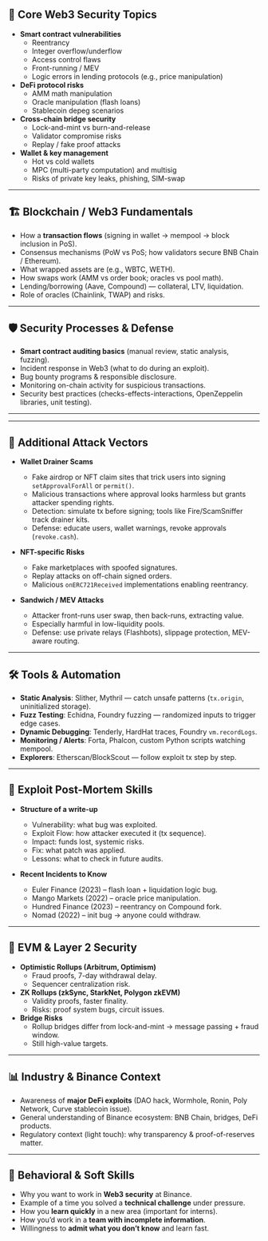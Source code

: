 

## 🔐 Core Web3 Security Topics

* **Smart contract vulnerabilities**
  * Reentrancy
  * Integer overflow/underflow
  * Access control flaws
  * Front-running / MEV
  * Logic errors in lending protocols (e.g., price manipulation)
* **DeFi protocol risks**
  * AMM math manipulation
  * Oracle manipulation (flash loans)
  * Stablecoin depeg scenarios
* **Cross-chain bridge security**
  * Lock-and-mint vs burn-and-release
  * Validator compromise risks
  * Replay / fake proof attacks
* **Wallet & key management**
  * Hot vs cold wallets
  * MPC (multi-party computation) and multisig
  * Risks of private key leaks, phishing, SIM-swap

---

## 🏗️ Blockchain / Web3 Fundamentals

* How a **transaction flows** (signing in wallet → mempool → block inclusion in PoS).
* Consensus mechanisms (PoW vs PoS; how validators secure BNB Chain / Ethereum).
* What wrapped assets are (e.g., WBTC, WETH).
* How swaps work (AMM vs order book; oracles vs pool math).
* Lending/borrowing (Aave, Compound) — collateral, LTV, liquidation.
* Role of oracles (Chainlink, TWAP) and risks.

---

## 🛡️ Security Processes & Defense

* **Smart contract auditing basics** (manual review, static analysis, fuzzing).
* Incident response in Web3 (what to do during an exploit).
* Bug bounty programs & responsible disclosure.
* Monitoring on-chain activity for suspicious transactions.
* Security best practices (checks-effects-interactions, OpenZeppelin libraries, unit testing).

---

---

## 🧨 Additional Attack Vectors

* **Wallet Drainer Scams**
  * Fake airdrop or NFT claim sites that trick users into signing `setApprovalForAll` or `permit()`.
  * Malicious transactions where approval looks harmless but grants attacker spending rights.
  * Detection: simulate tx before signing; tools like Fire/ScamSniffer track drainer kits.
  * Defense: educate users, wallet warnings, revoke approvals (`revoke.cash`).

* **NFT-specific Risks**
  * Fake marketplaces with spoofed signatures.
  * Replay attacks on off-chain signed orders.
  * Malicious `onERC721Received` implementations enabling reentrancy.

* **Sandwich / MEV Attacks**
  * Attacker front-runs user swap, then back-runs, extracting value.
  * Especially harmful in low-liquidity pools.
  * Defense: use private relays (Flashbots), slippage protection, MEV-aware routing.

---

## 🛠️ Tools & Automation

* **Static Analysis**: Slither, Mythril — catch unsafe patterns (`tx.origin`, uninitialized storage).
* **Fuzz Testing**: Echidna, Foundry fuzzing — randomized inputs to trigger edge cases.
* **Dynamic Debugging**: Tenderly, HardHat traces, Foundry `vm.recordLogs`.
* **Monitoring / Alerts**: Forta, Phalcon, custom Python scripts watching mempool.
* **Explorers**: Etherscan/BlockScout — follow exploit tx step by step.

---

## 🧾 Exploit Post-Mortem Skills

* **Structure of a write-up**
  * Vulnerability: what bug was exploited.
  * Exploit Flow: how attacker executed it (tx sequence).
  * Impact: funds lost, systemic risks.
  * Fix: what patch was applied.
  * Lessons: what to check in future audits.

* **Recent Incidents to Know**
  * Euler Finance (2023) – flash loan + liquidation logic bug.
  * Mango Markets (2022) – oracle price manipulation.
  * Hundred Finance (2023) – reentrancy on Compound fork.
  * Nomad (2022) – init bug → anyone could withdraw.

---

## 🌉 EVM & Layer 2 Security

* **Optimistic Rollups (Arbitrum, Optimism)**
  * Fraud proofs, 7-day withdrawal delay.
  * Sequencer centralization risk.
* **ZK Rollups (zkSync, StarkNet, Polygon zkEVM)**
  * Validity proofs, faster finality.
  * Risks: proof system bugs, circuit issues.
* **Bridge Risks**
  * Rollup bridges differ from lock-and-mint → message passing + fraud window.
  * Still high-value targets.

---

## 📊 Industry & Binance Context

* Awareness of **major DeFi exploits** (DAO hack, Wormhole, Ronin, Poly Network, Curve stablecoin issue).
* General understanding of Binance ecosystem: BNB Chain, bridges, DeFi products.
* Regulatory context (light touch): why transparency & proof-of-reserves matter.

---

## 🤝 Behavioral & Soft Skills

* Why you want to work in **Web3 security** at Binance.
* Example of a time you solved a **technical challenge** under pressure.
* How you **learn quickly** in a new area (important for interns).
* How you’d work in a **team with incomplete information**.
* Willingness to **admit what you don’t know** and learn fast.



